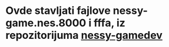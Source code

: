 # Ovde stavljati fajlove nessy-game.nes.8000 i fffa, iz repozitorijuma [nessy-gamedev](https://github.com/BogdanW3/nessy-gamedev)
